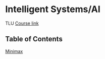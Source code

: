 # Intelligent Systems/AI

TLU [Course link](http://www.cs.tlu.ee/~jaagup/kool/java/kursused/22/intelligentsed_systeemid/juht.html)

## Table of Contents
[Minimax](minimax)